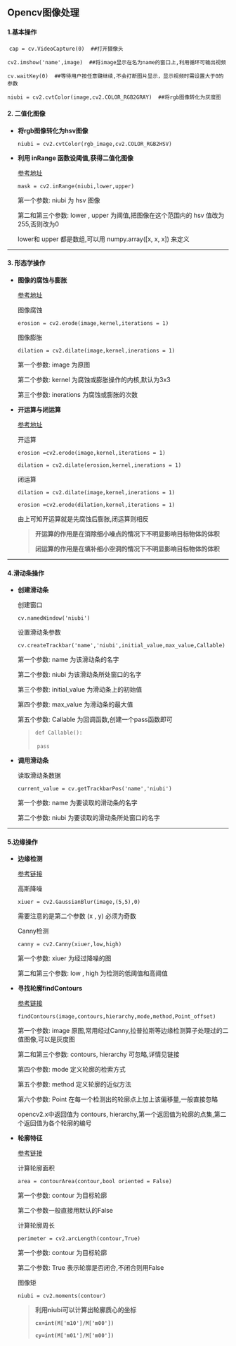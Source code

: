 ## Opencv图像处理

#### 1.基本操作

​		`cap = cv.VideoCapture(0)  ##打开摄像头`

​		`cv2.imshow('name',image)  ##将image显示在名为name的窗口上,利用循环可输出视频`

​		`cv.waitKey(0)  ##等待用户按任意键继续,不会打断图片显示，显示视频时需设置大于0的参数`

​		`niubi = cv2.cvtColor(image,cv2.COLOR_RGB2GRAY)  ##将rgb图像转化为灰度图`

#### 2. 二值化图像

* **将rgb图像转化为hsv图像**

  `niubi = cv2.cvtColor(rgb_image,cv2.COLOR_RGB2HSV)`

* **利用 inRange 函数设阈值,获得二值化图像**

  [参考地址](https://blog.csdn.net/hjxu2016/article/details/77834599)
  
  `mask = cv2.inRange(niubi,lower,upper)`
  
  第一个参数: niubi 为 hsv 图像
  
  第二和第三个参数: lower , upper 为阈值,把图像在这个范围内的 hsv 值改为255,否则改为0
  
  lower和 upper 都是数组,可以用 numpy.array([x, x, x]) 来定义

***

#### 3. 形态学操作

* **图像的腐蚀与膨胀**

  [参考地址](https://blog.csdn.net/hjxu2016/article/details/77837765)

  图像腐蚀

  `erosion = cv2.erode(image,kernel,iterations = 1)`

  图像膨胀

  `dilation = cv2.dilate(image,kernel,inerations = 1)`

  第一个参数: image 为原图

  第二个参数: kernel 为腐蚀或膨胀操作的内核,默认为3x3

  第三个参数: inerations 为腐蚀或膨胀的次数

  

* **开运算与闭运算**

  [参考地址](https://blog.csdn.net/chen134225/article/details/80874367?utm_medium=distribute.pc_relevant.none-task-blog-baidujs-2)

  开运算																

  `erosion =cv2.erode(image,kernel,iterations = 1)`

  `dilation = cv2.dilate(erosion,kernel,inerations = 1)`

  闭运算

  `dilation = cv2.dilate(image,kernel,inerations = 1)`

  `erosion =cv2.erode(dilation,kernel,iterations = 1)`

  由上可知开运算就是先腐蚀后膨胀,闭运算则相反

  > **开运算的作用是在消除细小噪点的情况下不明显影响目标物体的体积**
  >
  > **闭运算的作用是在填补细小空洞的情况下不明显影响目标物体的体积**

***

#### 4.滑动条操作

 * **创建滑动条**

   创建窗口

   `cv.namedWindow('niubi')`

   设置滑动条参数

   `cv.createTrackbar('name','niubi',initial_value,max_value,Callable)`

   第一个参数: name 为该滑动条的名字

   第二个参数: niubi 为该滑动条所处窗口的名字

   第三个参数: initial_value 为滑动条上的初始值

   第四个参数: max_value 为滑动条的最大值

   第五个参数: Callable 为回调函数,创建一个pass函数即可

   > `def Callable():`
   >
   > ​	`pass`

 * **调用滑动条**

   读取滑动条数据

   `current_value = cv.getTrackbarPos('name','niubi')`

   第一个参数: name 为要读取的滑动条的名字

   第二个参数: niubi 为要读取的滑动条所处窗口的名字

***

#### 5.边缘操作

* **边缘检测**

  [参考链接](https://blog.csdn.net/saltriver/article/details/80545571)

  高斯降噪

  `xiuer = cv2.GaussianBlur(image,(5,5),0)`

  需要注意的是第二个参数 (x , y) 必须为奇数

  Canny检测

  `canny = cv2.Canny(xiuer,low,high)`

  第一个参数: xiuer 为经过降噪的图

  第二和第三个参数: low , high 为检测的低阈值和高阈值

 * **寻找轮廓findContours**

   [参考链接](https://blog.csdn.net/dcrmg/article/details/51987348)

   `findContours(image,contours,hierarchy,mode,method,Point_offset)`

   第一个参数: image 原图,常用经过Canny,拉普拉斯等边缘检测算子处理过的二值图像,可以是灰度图

   第二和第三个参数: contours, hierarchy 可忽略,详情见链接 

   第四个参数: mode 定义轮廓的检索方式

   第五个参数: method 定义轮廓的近似方法

   第六个参数: Point 在每一个检测出的轮廓点上加上该偏移量,一般直接忽略
   
   opencv2.x中返回值为 contours, hierarchy,第一个返回值为轮廓的点集,第二个返回值为各个轮廓的编号

* **轮廓特征**

  [参考链接](https://www.jianshu.com/p/6a71aceb8da6)

  计算轮廓面积

  `area = contourArea(contour,bool oriented = False)`

  第一个参数: contour 为目标轮廓

  第二个参数一般直接用默认的False

  计算轮廓周长

  `perimeter = cv2.arcLength(contour,True)`

  第一个参数: contour 为目标轮廓

  第二个参数: True 表示轮廓是否闭合,不闭合则用False

  图像矩

  `niubi = cv2.moments(contour)`

  > **利用niubi可以计算出轮廓质心的坐标**
  >
  > **`cx=int(M['m10']/M['m00'])`**
  >
  > **`cy=int(M['m01']/M['m00'])`**

  